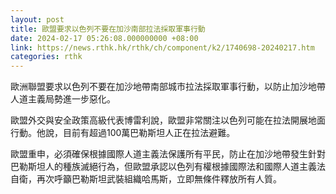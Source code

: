 ```yaml
---
layout: post
title: 歐盟要求以色列不要在加沙南部拉法採取軍事行動
date: 2024-02-17 05:26:08.000000000 +08:00
link: https://news.rthk.hk/rthk/ch/component/k2/1740698-20240217.htm
categories: rthk
---
```


歐洲聯盟要求以色列不要在加沙地帶南部城市拉法採取軍事行動，以防止加沙地帶人道主義局勢進一步惡化。

歐盟外交與安全政策高級代表博雷利說，歐盟非常關注以色列可能在拉法開展地面行動。他說，目前有超過100萬巴勒斯坦人正在拉法避難。

歐盟重申，必須確保根據國際人道主義法保護所有平民，防止在加沙地帶發生針對巴勒斯坦人的種族滅絕行為，但歐盟承認以色列有權根據國際法和國際人道主義法自衛，再次呼籲巴勒斯坦武裝組織哈馬斯，立即無條件釋放所有人質。
